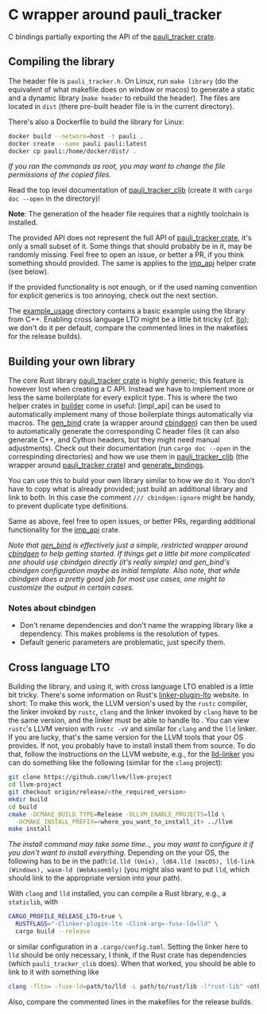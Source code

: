 # C wrapper around pauli_tracker

C bindings partially exporting the API of the [pauli_tracker crate].

## Compiling the library

The header file is `pauli_tracker.h`. On Linux, run `make library` (do the equivalent of
what makefile does on window or macos) to generate a static and a dynamic library (`make
header` to rebuild the header). The files are located in `dist` (there pre-built
header file is in the current directory).

There's also a Dockerfile to build the library for Linux:
```bash
docker build --network=host -t pauli .
docker create --name pauli pauli:latest
docker cp pauli:/home/docker/dist/ .
```
*If you ran the commands as root, you may want to change the file permissions of the
copied files.*

Read the top level documentation of [pauli_tracker_clib]
(create it with `cargo doc --open` in the directory)!

**Note**: The generation of the header file requires that a nightly toolchain is
installed.

The provided API does not represent the full API of [pauli_tracker crate], it's only a
small subset of it. Some things that should probably be in it, may be randomly missing.
Feel free to open an issue, or better a PR, if you think something should provided. The
same is applies to the [imp_api] helper crate (see below).

If the provided functionality is not enough, or if the used naming convention for
explicit generics is too annoying, check out the next section.

The [example_usage](./example_usage) directory contains a basic example using the
library from C++. Enabling cross language LTO might be a little bit tricky (cf.
[lto](#cross-language-lto)); we don't do it per default, compare the commented lines in
the makefiles for the release builds).

## Building your own library

The core Rust library [pauli_tracker crate] is highly generic; this feature is however
lost when creating a C API. Instead we have to implement more or less the same
boilerplate for every explicit type. This is where the two helper crates in
[builder](./builder) come in useful: [impl_api] can be used to automatically implement
many of those boilerplate things automatically via macros. The [gen_bind] crate (a
wrapper around [cbindgen]) can then be used to automatically generate the corresponding
C header files (it can also generate C++, and Cython headers, but they might need manual
adjustments). Check out their documentation (run `cargo doc --open` in the correspinding
directories) and how we use them in [pauli_tracker_clib] (the wrapper around
[pauli_tracker crate]) and [generate_bindings](./generate_bindings).

You can use this to build your own library similar to how we do it. You don't have to
copy what is already provided; just build an additional library and link to both. In
this case the comment `/// cbindgen:ignore` might be handy, to prevent duplicate type
definitions.

Same as above, feel free to open issues, or better PRs, regarding additional
functionality for the [imp_api] crate.

*Note that [gen_bind] is effectively just a simple, restricted wrapper around [cbindgen]
to help getting started. If things get a little bit more complicated one should use
cbindgen directly (it's really simple) and gen_bind's cbindgen configuration maybe as
initial template. Also note, that while cbindgen does a pretty good job for most
use cases, one might to customize the output in certain cases.*

### Notes about cbindgen

- Don't rename dependencies and don't name the wrapping library like a dependency. This
  makes problems is the resolution of types.
- Default generic parameters are problematic, just specify them.

## Cross language LTO

Building the library, and using it, with cross language LTO enabled is a little bit
tricky. There's some information on Rust's [linker-plugin-lto] website. In short: To
make this work, the LLVM version's used by the `rustc` compiler, the linker invoked by
`rustc`, `clang` and the linker invoked by `clang` have to be the same version, and the
linker must be able to handle lto . You can view `rustc`'s LLVM version with `rustc -vV`
and similar for `clang` and the `lld` linker. If you are lucky, that's the same version
for the LLVM tools that your OS provides. If not, you probably have to install install
them from source. To do that, follow the instructions on the LLVM website, e.g., for
the [lld-linker] you can do something like the following (similar for the `clang`
project):
```bash
git clone https://github.com/llvm/llvm-project
cd llvm-project
git checkout origin/release/<the_required_version>
mkdir build
cd build
cmake -DCMAKE_BUILD_TYPE=Release -DLLVM_ENABLE_PROJECTS=lld \
  -DCMAKE_INSTALL_PREFIX=<where_you_want_to_install_it> ../llvm
make install
```
*The install command may take some time.., you may want to configure it if you don't
want to install everything.* Depending on the your OS, the following has
to be in the path:`ld.lld (Unix), ld64.lld (macOS), lld-link (Windows), wasm-ld
(WebAssembly)` (you might also want to put `lld`, which should link to the appropriate
version into your path).

With `clang` and `lld` installed, you can compile a Rust
library, e.g., a `staticlib`, with
```bash
CARGO_PROFILE_RELEASE_LTO=true \
  RUSTFLAGS="-Clinker-plugin-lto -Clink-arg=-fuse-ld=lld" \
  cargo build --release
```
or similar configuration in a `.cargo/config.toml`. Setting the linker here to `lld`
should be only necessary, I think, if the Rust crate has dependencies (which
`pauli_tracker_clib` does). When that worked, you should be able to link to it
with something like
```bash
clang -flto= -fuse-ld=path/to/lld -L path/to/rust/lib -l"rust-lib" <other_stuff>
```
Also, compare the commented lines in the makefiles for the release builds.

[pauli_tracker crate]: ../pauli_tracker/
[pauli_tracker_clib]: ./pauli_tracker_clib/
[gen_bind]: ./builder/gen_bind
[cbindgen]: https://github.com/mozilla/cbindgen
[imp_api]: ./builder/impl_api/
[linker-plugin-lto]: https://doc.rust-lang.org/rustc/linker-plugin-lto.html
[lld-linker]: https://lld.llvm.org/
